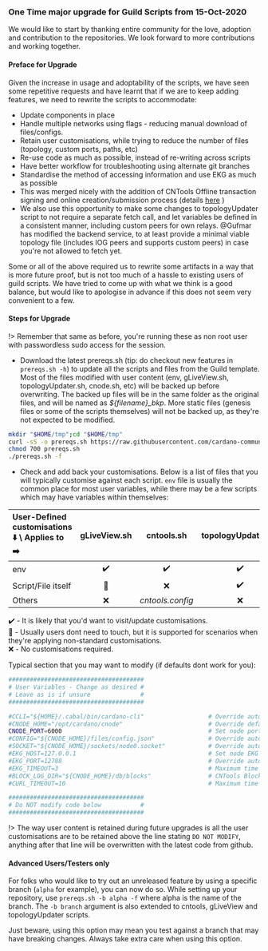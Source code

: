 ### One Time major upgrade for Guild Scripts from 15-Oct-2020

We would like to start by thanking entire community for the love, adoption and contribution to the repositories. We look forward to more contributions and working together.

#### Preface for Upgrade

Given the increase in usage and adoptability of the scripts, we have seen some repetitive requests and have learnt that if we are to keep adding features, we need to rewrite the scripts to accommodate:

- Update components in place
- Handle multiple networks using flags - reducing manual download of files/configs.
- Retain user customisations, while trying to reduce the number of files (topology, custom ports, paths, etc)
- Re-use code as much as possible, instead of re-writing across scripts
- Have better workflow for troubleshooting using alternate git branches
- Standardise the method of accessing information and use EKG as much as possible
- This was merged nicely with the addition of CNTools Offline transaction signing and online creation/submission process (details [here](Scripts/cntools-common.md#offline-workflow) )
- We also use this opportunity to make some changes to topologyUpdater script to not require a separate fetch call, and let variables be defined in a consistent manner, including custom peers for own relays. @Gufmar has modified the backend service, to at least provide a minimal viable topology file (includes IOG peers and supports custom peers) in case you're not allowed to fetch yet.

Some or all of the above required us to rewrite some artifacts in a way that is more future proof, but is not too much of a hassle to existing users of guild scripts. We have tried to come up with what we think is a good balance, but would like to apologise in advance if this does not seem very convenient to a few.

#### Steps for Upgrade

!> Remember that same as before, you're running these as non root user with passwordless sudo access for the session.

- Download the latest prereqs.sh (tip: do checkout new features in `prereqs.sh -h`) to update all the scripts and files from the Guild template. Most of the files modified with user content (env, gLiveView.sh, topologyUpdater.sh, cnode.sh, etc) will be backed up before overwriting. The backed up files will be in the same folder as the original files, and will be named as *${filename}_bkp<timestamp>*. More static files (genesis files or some of the scripts themselves) will not be backed up, as they're not expected to be modified.

``` bash
mkdir "$HOME/tmp";cd "$HOME/tmp"
curl -sS -o prereqs.sh https://raw.githubusercontent.com/cardano-community/guild-operators/master/scripts/cnode-helper-scripts/prereqs.sh
chmod 700 prereqs.sh
./prereqs.sh -f
```

- Check and add back your customisations.
Below is a list of files that you will typically customise against each script. `env` file is usually the common place for most user variables, while there may be a few scripts which may have variables within themselves:  

|User-Defined customisations :arrow_down: \ Applies to :arrow_right: | gLiveView.sh |   cntools.sh   | topologyUpdater.sh | cnode.sh | topology.json | config.json |
|:-------------------------------------------------------------------|:------------:|:--------------:|:------------------:|:--------:|:-------------:|:-----------:|
|env                                                                 |:heavy_check_mark:|:heavy_check_mark:|:heavy_check_mark:|:heavy_check_mark:|:x:|:x:          |
|Script/File itself                                                  |:eyes:        |:x:             |:heavy_check_mark:  |:heavy_check_mark:    |:heavy_check_mark:|:heavy_check_mark:|
|Others                                                              |:x:           |*cntools.config*|:x:                 |:x:       |:x:            |:x:          |

:heavy_check_mark: - It is likely that you'd want to visit/update customisations.  
:eyes: - Usually users dont need to touch, but it is supported for scenarios when they're applying non-standard customisations.  
:x: - No customisations required.

Typical section that you may want to modify (if defaults dont work for you):

``` bash
######################################
# User Variables - Change as desired #
# Leave as is if unsure              #
######################################

#CCLI="${HOME}/.cabal/bin/cardano-cli"                  # Override automatic detection of path to cardano-cli executable
#CNODE_HOME="/opt/cardano/cnode"                        # Override default CNODE_HOME path (defaults to /opt/cardano/cnode)
CNODE_PORT=6000                                         # Set node port
#CONFIG="${CNODE_HOME}/files/config.json"               # Override automatic detection of node config path
#SOCKET="${CNODE_HOME}/sockets/node0.socket"            # Override automatic detection of path to socket
#EKG_HOST=127.0.0.1                                     # Set node EKG host
#EKG_PORT=12788                                         # Override automatic detection of node EKG port
#EKG_TIMEOUT=3                                          # Maximum time in seconds that you allow EKG request to take before aborting (node metrics)
#BLOCK_LOG_DIR="${CNODE_HOME}/db/blocks"                # CNTools Block Collector block dir set in cntools.config, override path if enabled and using non standard path
#CURL_TIMEOUT=10                                        # Maximum time in seconds that you allow curl file download to take before aborting (GitHub update process)

######################################
# Do NOT modify code below           #
######################################
```


!> The way user content is retained during future upgrades is all the user customisations are to be retained above the line stating `DO NOT MODIFY`, anything after that line will be overwritten with the latest code from github.


#### Advanced Users/Testers only

For folks who would like to try out an unreleased feature by using a specific branch (`alpha` for example), you can now do so. While setting up your repository, use `prereqs.sh -b alpha -f` where alpha is the name of the branch.
The `-b branch` argument is also extended to cntools, gLiveView and topologyUpdater scripts.

Just beware, using this option may mean you test against a branch that may have breaking changes. Always take extra care when using this option.

